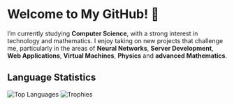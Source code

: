 # Welcome to My GitHub! 👋

I’m currently studying **Computer Science**, with a strong interest in technology and mathematics. I enjoy taking on new projects that challenge me, particularly in the areas of **Neural Networks**, **Server Development**, **Web Applications**, **Virtual Machines**, **Physics** and **advanced Mathematics**.

## Language Statistics 
![Top Languages](https://github-readme-stats.vercel.app/api/top-langs/?username=JakubSchwenkbeck&hide=html,scss&layout=compact&theme=radical)        ![Trophies](https://github-profile-trophy.vercel.app/?username=JakubSchwenkbeck&theme=radical&no-bg=true&row=1&column=2&titles=Commit,MultiLanguage,Repositories)
